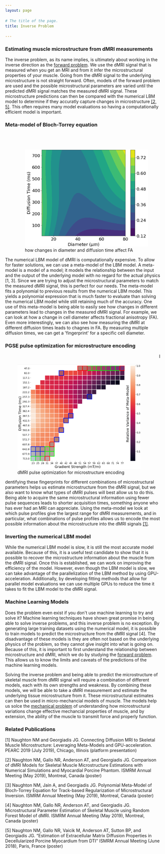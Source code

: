```yaml
---
layout: page

# The title of the page.
title: Inverse Problem

---
```

### Estimating muscle microstructure from dMRI measurements

The inverse problem, as its name implies, is ultimately about working in the inverse direction as the [forward problem](/pages/forward-problem/). We use the dMRI signal that is measured when you get an MRI and from it infer the microstructural properties of your muscle. Going from the dMRI signal to the underlying microstructure is not straight forward. Often, models of the forward problem are used and the possible microstructural parameters are varied until the predicted dMRI signal matches the measured dMRI signal. These microstructure predictions can then be compared with the numerical LBM model to determine if they accuratly capture changes in microstructure [\[2,](#ref2) [5\]](#ref5). This often requires many model evaluations so having a computationally efficient model is important. 

### Meta-model of Bloch-Torrey equation

<figure style="float: right; padding-top:40px;  padding-left:20px; ">
<img src="/assets/img/diameter-fingerprint.png"  width="400">     
<figcaption>how changes in diameter and diffusion time affect FA</figcaption>
</figure>

The numerical LBM model of dMRI is computationally expensive. To allow for faster solutions, we can use a meta-model of the LBM model. A meta-model is a model of a model; it models the relationship between the input and the output of the underlying model with no regard for the actual physics \[1, 3\]. Since we are trying to adjust the microstructural parameters to match the measured dMRI signal, this is perfect for our needs. The meta-model fits a polynomial to previous results from the numerical LBM model. This yields a polynomial expression that is much faster to evaluate than solving the numerical LBM model while still retaining much of the accuracy. One use of this meta-model is being able to easily see how changes in different parameters lead to changes in the measured dMRI signal. For example, we can look at how a change in cell diameter affects fractional anisotropy (FA). Even more interestingly, we can also see how measuring the dMRI at different diffusion times leads to chagnes in FA. By measuring multiple diffusion times, we can get a 'fingerprint' for a specific cell diameter. 

### PGSE pulse optimization for microstructure encoding

<figure style="float: left; padding-top:20px;  padding-right:20px; ">
<img src="/assets/img/final_parameter_selection.PNG"  width="400">     
<figcaption>dMRI pulse optimization for microstructure encoding</figcaption>
</figure>

Identifying these fingerprints for different combinations of microstructural parameters helps us estimate microstructure from the dMRI signal, but we also want to know what types of dMRI pulses will best allow us to do this. Being able to acquire the same microstructural information using fewer pulse sequences leads to shorter acquisition times, something anyone who has ever had an MRI can appreciate. Using the meta-model we look at which pulse profiles give the largest range for dMRI measurements, and in particular, what combinations of pulse profiles allows us to encode the most possible information about the microstructure into the dMRI signals [\[1\]](#ref1). 

### Inverting the numerical LBM model

While the numerical LBM model is slow, it is still the most accurate model available. Because of this, it is a useful test candidate to show that it is possible to recover the microstructure information about the muscle from the dMRI signal. Once this is established, we can work on improving the efficiency of the model. However, even though the LBM model is slow, we can take advantage of the parallelization of the LBM method by using GPU-acceleration. Additionally, by developing fitting methods that allow for parallel model evaluations we can use multiple GPUs to reduce the time it takes to fit the LBM model to the dMRI signal.  

### Machine Learning Models

Does the problem even exist if you don't use machine learning to try and solve it? Machine learning techniques have shown great promise in being able to solve inverse problems, and this inverse problem is no exception. By generating large training datasets using the numerical model, it is possible to train models to predict the microstructure from the dMRI signal \[4\]. The disadvantage of these models is they are often not based on the underlying physics of the problem, so they cannot give insight into what is going on. Because of this, it is important to first understand the relationship between microstructure and dMRI, which we do by studying the [forward problem](/pages/forward-problem/). This allows us to know the limits and caveats of the predictions of the machine learning models. 

Solving the inverse problem and being able to predict the microstructure of skeletal muscle from dMRI signal will require a combination of different models, each with its own strengths and weakness. By combining these models, we will be able to take a dMRI measurement and estimate the underlying tissue microstructure from it. These microstructural estimates can then be used in micro-mechancial models of muscle. The models help us solce the [mechanical problem](/pages/mechanical-problem/) of understanding how microstructural variations change effective mechancial properties of muscle, and by extension, the ability of the muscle to transmit force and properly function. 

### Related Publications

\[1\]<a id="ref1"></a> Naughton NM and Georgiadis JG. Connecting Diffusion MRI to Skeletal Muscle Microstructure: Leveraging Meta-Models and GPU-acceleration. PEARC 2019 (July 2019), Chicago, Illinois (platform presentation)

\[2\]<a id="ref2"></a> Naughton NM, Gallo NR, Anderson AT, and Georgiadis JG. Comparison of dMRI Models for Skeletal Muscle Microstructure Estimations with Numerical Simulations and Myocardial Porcine Phantom. ISMRM Annual Meeting (May 2019), Montreal, Canada (poster)

\[3\]<a id="ref3"></a> Naughton NM, Jain A, and Georgiadis JG. Polynomial Meta-Model of Bloch-Torrey Equation for Track-based Regularization of Microstructural Inversion. ISMRM Annual Meeting (May 2019), Montreal, Canada (poster)

\[4\]<a id="ref4"></a> Naughton NM, Gallo NR, Anderson AT, and Georgiadis JG. Microstructural Parameter Estimation of Skeletal Muscle using Random Forest Model of dMRI. ISMRM Annual Meeting (May 2019), Montreal, Canada (poster)

\[5\]<a id="ref5"></a> Naughton NM, Gallo NR, Vaicik M, Anderson AT, Sutton BP, and Georgiadis JG. “Estimation of Extracellular Matrix Diffusion Properties in Decellularized Porcine Myocardium from DTI” ISMRM Annual Meeting (June 2018), Paris, France (poster)
